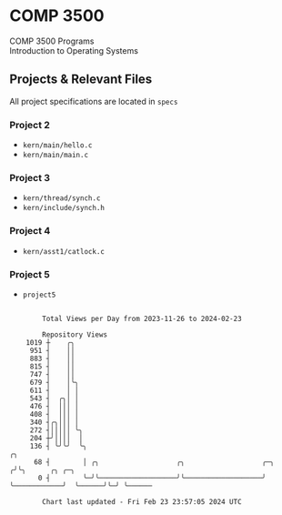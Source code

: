 # COMP 3500
COMP 3500 Programs  
Introduction to Operating Systems  
## Projects & Relevant Files
All project specifications are located in `specs`
### Project 2
- `kern/main/hello.c`
- `kern/main/main.c`
### Project 3
- `kern/thread/synch.c`
- `kern/include/synch.h`
### Project 4
- `kern/asst1/catlock.c`
### Project 5
- `project5`

```

        Total Views per Day from 2023-11-26 to 2024-02-23

        Repository Views
    1019 ┼    ╭╮
     951 ┤    ││
     883 ┤    ││
     815 ┤    ││
     747 ┤    ││
     679 ┤    │╰╮
     611 ┤    │ │
     543 ┤  ╭╮│ │
     476 ┤  │││ │
     408 ┤  │││ │
     340 ┤╭╮│││ │
     272 ┤│││││ ╰╮
     204 ┼╯││││  │
     136 ┤ ╰╯╰╯  ╰╮                                                           ╭╮
      68 ┤        │ ╭╮                   ╭╮                   ╭─╮            ╭╯╰╮      ╭╮ ╭─╮
       0 ┤        ╰─╯╰───────────────────╯╰───────────────────╯ ╰────────────╯  ╰──────╯╰─╯ ╰──────

        Chart last updated - Fri Feb 23 23:57:05 2024 UTC
        
```

